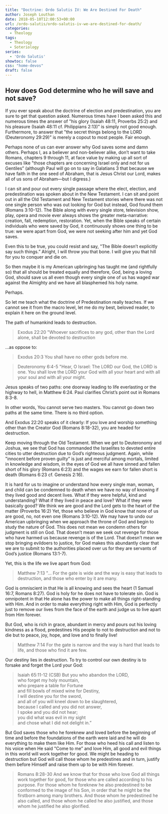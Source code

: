 ```yaml
---
title: "Doctrine: Ordo Salutis IV: We Are Destined For Death"
author: Joseph Louthan
date: 2018-05-10T12:00:53+00:00
url: /ordo-salutis/ordo-salutis-iv-we-are-destined-for-death/
categories:
  - Theology
tags:
  - Theology
  - Soteriology
series:
  - 'Ordo Salutis'
showtoc: false
css: "home-devos"
draft: false
---
```

## How does God determine who he will save and not save?

If you ever speak about the doctrine of election and predestination, you are sure to get that question asked.  Numerous times have I been asked this and numerous times the answer of "his glory (Isaiah 48:11, Proverbs 25:2) and his pleasure (Isaiah 48:11 cf. Philippians 2:13)” is simply not good enough.  Furthermore, to answer that "the secret things belong to the LORD (Deuteronomy 29:29)” is merely a copout to most people.  Fair enough.

Perhaps none of us can ever answer why God saves some and damn others.  Perhaps I, as a believer and non-believer alike, don’t want to take Romans, chapters 9 through 11, at face value by making up all sort of excuses like "those chapters are concerning Israel only and not for us Gentiles” (although Paul will go on to say in Galatians 3 that because we have faith in the one seed of Abraham, that is Jesus Christ our Lord, makes all of us sons of Abraham—but I digress.)

I can sit and pour out every single passage where the elect, election, and predestination was spoken about in the New Testament.  I can sit and point out in all the Old Testament and New Testament stories where there was not one single person who was out looking for God but instead, God found them (Romans 3:10-12).  The Bible along with every single store, television show, play, opera and movie ever always shows the greater meta-narrative: creation, fall, redemption, restoration.  Yet, when the Bible speaks of certain individuals who were saved by God, it continuously shows one thing to be true: we were apart from God, we were not seeking after him and yet God saves.

Even this to be true, you could resist and say, "The Bible doesn’t explicitly say such things.”  Alright, I will throw you that bone.  I will give you that hill for you to conquer and die on.

So then maybe it is my American upbringing has taught me (and rightfully so) that all should be treated equally and therefore, God, being a loving God, should save us all even though every single one of us has waged war against the Almighty and we have all blasphemed his holy name.

Perhaps.

So let me teach what the doctrine of Predestination really teaches.  If we cannot see it from the macro level, let me do my best, beloved reader, to explain it here on the ground level.

The path of humankind leads to destruction.

>Exodus 22:20 "Whoever sacrifices to any god, other than the Lord alone, shall be devoted to destruction

…as oppose to:

>Exodus 20:3 You shall have no other gods before me.

>Deuteronomy 6:4-5 "Hear, O Israel: The LORD our God, the LORD is one. You shall love the LORD your God with all your heart and with all your soul and with all your might.

Jesus speaks of two paths: one doorway leading to life everlasting or the highway to hell, in Matthew 6:24.  Paul clarifies Christ’s point out in Romans 8:3-8.  

In other words, You cannot serve two masters.  You cannot go down two paths at the same time.  There is no third option.

And Exodus 22:20 speaks of it clearly: If you love and worship something other than the Creator God (Romans 8:18-32), you are headed for destruction.

Keep moving through the Old Testament.  When we get to Deuteronomy and Joshua, we see that God has commanded the Israelites to devoted entire cities to utter destruction due to God’s righteous judgment.  Again, while "innocent before proven guilty” is just and merciful among mortals, limited in knowledge and wisdom, in the eyes of God we all have sinned and fallen short of his glory (Romans 6:23) and the wages we earn for fallen short is death (Romans 6:23 cf. Genesis 2:16).

It is hard for us to imagine or understand how every single man, woman, and child can be condemned to death when we have no way of knowing if they lived good and decent lives.  What if they were helpful, kind and understanding?  What if they lived in peace and love?  What if they were basically good?  We think we are good and the Lord gets to the heart of the matter (Proverbs 16:2)  Yet, those who believe in God know that none of us are good, no, not even one (Romans 3:10-12).  We may have to undo our American upbringing when we approach the throne of God and begin to study the nature of God.  This does not mean we condemn others for judgment is still on God.  That doesn’t mean we seek out revenge for those who have harmed us because revenge is of the Lord.  That doesn’t mean we stop bringing evildoers to justice, for God makes this abundantly clear that we are to submit to the authorities placed over us for they are servants of God’s justice (Romans 13:1-7).

Yet, this is the life we live apart from God:

>Matthew 7:13 "… For the gate is wide and the way is easy that leads to destruction, and those who enter by it are many.

God is omniscient in that He is all knowing and sees the heart (1 Samuel 16:7, Romans 8:27).  God is holy for he does not have to tolerate sin.  God is omnipotent in that He alone has the power to make all things right-standing with Him.  And in order to make everything right with Him, God is perfectly just to remove our lives from the face of the earth and judge us to live apart from Him forever.

But God, who is rich in grace, abundant in mercy and pours out his loving kindness as a flood, predestines His people to not to destruction and not to die but to peace, joy, hope, and love and to finally live!

>Matthew 7:14 For the gate is narrow and the way is hard that leads to life, and those who find it are few.

Our destiny lies in destruction.  To try to control our own destiny is to forsake and forget the Lord your God:

>Isaiah 65:11-12 (CSB) But you who abandon the LORD,  
>who forget my holy mountain,  
>who prepare a table for Fortune  
>and fill bowls of mixed wine for Destiny,  
>I will destine you for the sword,  
>and all of you will kneel down to be slaughtered,  
>because I called and you did not answer,  
>I spoke and you did not hear;  
>you did what was evil in my sight  
>and chose what I did not delight in.”

But God saves those who he foreknew and loved before the beginning of time and before the foundations of the earth were laid and he will do everything to make them like Him.  For those who heed his call and listen to his voice when He said "Come to me” and love Him, all good and evil things in this world will work together for good.  We might be heading to destruction but God will call those whom he predestines and in turn, justify them before Himself and raise them up to be with Him forever.

>Romans 8:28-30 And we know that for those who love God all things work together for good, for those who are called according to his purpose. For those whom he foreknew he also predestined to be conformed to the image of his Son, in order that he might be the firstborn among many brothers. And those whom he predestined he also called, and those whom he called he also justified, and those whom he justified he also glorified.
